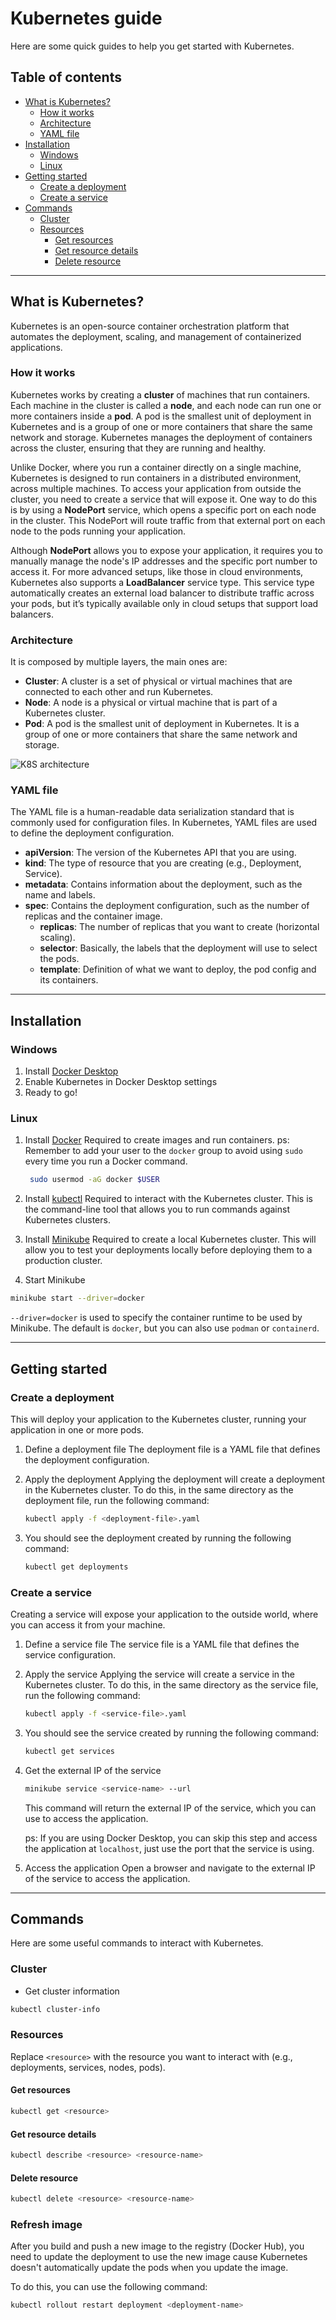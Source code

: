 # Kubernetes guide

Here are some quick guides to help you get started with Kubernetes.

## Table of contents

- [What is Kubernetes?](#what-is-kubernetes)
  - [How it works](#how-it-works)
  - [Architecture](#architecture)
  - [YAML file](#yaml-file)
- [Installation](#installation)
  - [Windows](#windows)
  - [Linux](#linux)
- [Getting started](#getting-started)
  - [Create a deployment](#create-a-deployment)
  - [Create a service](#create-a-service)
- [Commands](#commands)
  - [Cluster](#cluster)
  - [Resources](#resources)
    - [Get resources](#get-resources)
    - [Get resource details](#get-resource-details)
    - [Delete resource](#delete-resource)

---

## What is Kubernetes?

Kubernetes is an open-source container orchestration platform that automates the deployment, scaling, and management of containerized applications.

### How it works

Kubernetes works by creating a **cluster** of machines that run containers. Each machine in the cluster is called a **node**, and each node can run one or more containers inside a **pod**. A pod is the smallest unit of deployment in Kubernetes and is a group of one or more containers that share the same network and storage. Kubernetes manages the deployment of containers across the cluster, ensuring that they are running and healthy.

Unlike Docker, where you run a container directly on a single machine, Kubernetes is designed to run containers in a distributed environment, across multiple machines. To access your application from outside the cluster, you need to create a service that will expose it. One way to do this is by using a **NodePort** service, which opens a specific port on each node in the cluster. This NodePort will route traffic from that external port on each node to the pods running your application.

Although **NodePort** allows you to expose your application, it requires you to manually manage the node's IP addresses and the specific port number to access it. For more advanced setups, like those in cloud environments, Kubernetes also supports a **LoadBalancer** service type. This service type automatically creates an external load balancer to distribute traffic across your pods, but it’s typically available only in cloud setups that support load balancers.

### Architecture

It is composed by multiple layers, the main ones are:

- **Cluster**: A cluster is a set of physical or virtual machines that are connected to each other and run Kubernetes.
- **Node**: A node is a physical or virtual machine that is part of a Kubernetes cluster.
- **Pod**: A pod is the smallest unit of deployment in Kubernetes. It is a group of one or more containers that share the same network and storage.

![K8S architecture](./imgs/k8s-architecture.png)

### YAML file

The YAML file is a human-readable data serialization standard that is commonly used for configuration files. In Kubernetes, YAML files are used to define the deployment configuration.

- **apiVersion**: The version of the Kubernetes API that you are using.
- **kind**: The type of resource that you are creating (e.g., Deployment, Service).
- **metadata**: Contains information about the deployment, such as the name and labels.
- **spec**: Contains the deployment configuration, such as the number of replicas and the container image.
  - **replicas**: The number of replicas that you want to create (horizontal scaling).
  - **selector**: Basically, the labels that the deployment will use to select the pods.
  - **template**: Definition of what we want to deploy, the pod config and its containers.

---

## Installation

### Windows

1. Install [Docker Desktop](https://www.docker.com/products/docker-desktop)
2. Enable Kubernetes in Docker Desktop settings
3. Ready to go!

### Linux

1. Install [Docker](https://docs.docker.com/engine/install/)
   Required to create images and run containers.
   ps: Remember to add your user to the `docker` group to avoid using `sudo` every time you run a Docker command.

   ```bash
    sudo usermod -aG docker $USER
   ```

2. Install [kubectl](https://kubernetes.io/docs/tasks/tools/install-kubectl/)
   Required to interact with the Kubernetes cluster. This is the command-line tool that allows you to run commands against Kubernetes clusters.

3. Install [Minikube](https://minikube.sigs.k8s.io/docs/start/)
   Required to create a local Kubernetes cluster. This will allow you to test your deployments locally before deploying them to a production cluster.

4. Start Minikube

```bash
minikube start --driver=docker
```

`--driver=docker` is used to specify the container runtime to be used by Minikube. The default is `docker`, but you can also use `podman` or `containerd`.

---

## Getting started

### Create a deployment

This will deploy your application to the Kubernetes cluster, running your application in one or more pods.

1. Define a deployment file
   The deployment file is a YAML file that defines the deployment configuration.

2. Apply the deployment
   Applying the deployment will create a deployment in the Kubernetes cluster. To do this, in the same directory as the deployment file, run the following command:

   ```bash
   kubectl apply -f <deployment-file>.yaml
   ```

3. You should see the deployment created by running the following command:

   ```bash
   kubectl get deployments
   ```

### Create a service

Creating a service will expose your application to the outside world, where you can access it from your machine.

1. Define a service file
   The service file is a YAML file that defines the service configuration.

2. Apply the service
   Applying the service will create a service in the Kubernetes cluster. To do this, in the same directory as the service file, run the following command:

   ```bash
   kubectl apply -f <service-file>.yaml
   ```

3. You should see the service created by running the following command:

   ```bash
   kubectl get services
   ```

4. Get the external IP of the service

   ```bash
   minikube service <service-name> --url
   ```

   This command will return the external IP of the service, which you can use to access the application.

   ps: If you are using Docker Desktop, you can skip this step and access the application at `localhost`, just use the port that the service is using.

5. Access the application
   Open a browser and navigate to the external IP of the service to access the application.

---

## Commands

Here are some useful commands to interact with Kubernetes.

### Cluster

- Get cluster information

```bash
kubectl cluster-info
```

### Resources

Replace `<resource>` with the resource you want to interact with (e.g., deployments, services, nodes, pods).

#### Get resources

```bash
kubectl get <resource>
```

#### Get resource details

```bash
kubectl describe <resource> <resource-name>
```

#### Delete resource

```bash
kubectl delete <resource> <resource-name>
```

### Refresh image

After you build and push a new image to the registry (Docker Hub), you need to update the deployment to use the new image cause Kubernetes doesn't automatically update the pods when you update the image.

To do this, you can use the following command:

```bash
kubectl rollout restart deployment <deployment-name>
```

